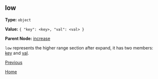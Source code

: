 low
----------

**Type:** `object`

**Value:** `{ "key": <key>, "val": <val> }`

**Parent Node:** [increase](increase.md)

`low` represents the higher range section after expand, it has two members: [key](key.md) and [val](val.md).

[Previous](../table.md)

[Home](../../../index.md)